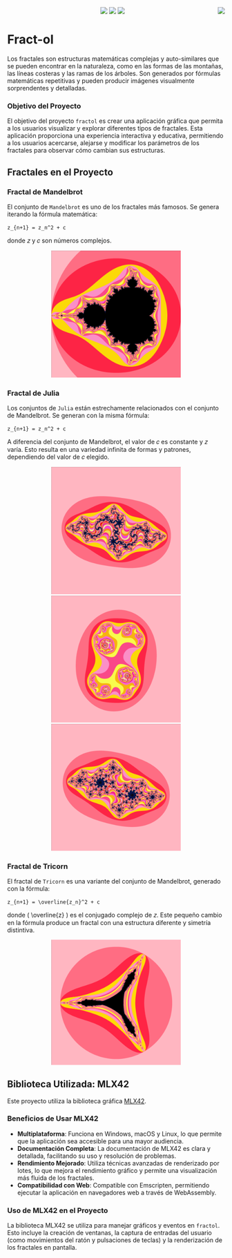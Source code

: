<div align="center">
	  <img src="https://img.shields.io/badge/norminette-passing-success"/>
	  <img src="https://img.shields.io/badge/leaks-none-success" />
  	<img src="https://img.shields.io/badge/-115%2F100-success?logo=42&logoColor=fff" />
	  <a href="https://github.com/lvezdi/Fract-ol/blob/main/README.md" >
   	<img src="https://img.shields.io/badge/Change_Language-English-blue" align="right"></a>
</div>

# Fract-ol

Los fractales son estructuras matemáticas complejas y auto-similares que se pueden encontrar en la naturaleza, como en las formas de las montañas, las líneas costeras y las ramas de los árboles. Son generados por fórmulas matemáticas repetitivas y pueden producir imágenes visualmente sorprendentes y detalladas.

### Objetivo del Proyecto
El objetivo del proyecto `fractol` es crear una aplicación gráfica que permita a los usuarios visualizar y explorar diferentes tipos de fractales. Esta aplicación proporciona una experiencia interactiva y educativa, permitiendo a los usuarios acercarse, alejarse y modificar los parámetros de los fractales para observar cómo cambian sus estructuras.


## Fractales en el Proyecto

### Fractal de Mandelbrot
El conjunto de `Mandelbrot` es uno de los fractales más famosos. Se genera iterando la fórmula matemática:
```
z_{n+1} = z_n^2 + c 
```
donde 𝑧 y 𝑐 son números complejos.

<div align="center">
<img src="https://github.com/lvezdi/Fract-ol/blob/main/Images/screenshot_mandelbrot.png" alt="Fract-ol mandelbrot" width="300"/>
</div>

### Fractal de Julia
Los conjuntos de `Julia` están estrechamente relacionados con el conjunto de Mandelbrot. Se generan con la misma fórmula: 
```
z_{n+1} = z_n^2 + c
```
A diferencia del conjunto de Mandelbrot, el valor de 𝑐 es constante y 𝑧 varía. Esto resulta en una variedad infinita de formas y patrones, dependiendo del valor de 𝑐 elegido.
<div align="center">
<img src="https://github.com/lvezdi/Fract-ol/blob/main/Images/screenshot_julia1.png" alt="Fract-ol julia" width="300"/>
<img src="https://github.com/lvezdi/Fract-ol/blob/main/Images/screenshot_julia.png" alt="Fract-ol julia" width="300"/>
<img src="https://github.com/lvezdi/Fract-ol/blob/main/Images/screenshot_julia2.png" alt="Fract-ol julia" width="300"/>
</div>

### Fractal de Tricorn
El fractal de `Tricorn` es una variante del conjunto de Mandelbrot, generado con la fórmula: 
```
z_{n+1} = \overline{z_n}^2 + c
```
donde \( \overline{z} \) es el conjugado complejo de 𝑧. Este pequeño cambio en la fórmula produce un fractal con una estructura diferente y simetría distintiva.

<div align="center">
<img src="https://github.com/lvezdi/Fract-ol/blob/main/Images/screenshot_tricorn.png" alt="Fract-ol tricorn" width="300"/>
</div>

## Biblioteca Utilizada: MLX42
Este proyecto utiliza la biblioteca gráfica [MLX42](https://github.com/codam-coding-college/MLX42). 

### Beneficios de Usar MLX42
- **Multiplataforma**: Funciona en Windows, macOS y Linux, lo que permite que la aplicación sea accesible para una mayor audiencia.
- **Documentación Completa**: La documentación de MLX42 es clara y detallada, facilitando su uso y resolución de problemas.
- **Rendimiento Mejorado**: Utiliza técnicas avanzadas de renderizado por lotes, lo que mejora el rendimiento gráfico y permite una visualización más fluida de los fractales.
- **Compatibilidad con Web**: Compatible con Emscripten, permitiendo ejecutar la aplicación en navegadores web a través de WebAssembly.

### Uso de MLX42 en el Proyecto
La biblioteca MLX42 se utiliza para manejar gráficos y eventos en `fractol`. Esto incluye la creación de ventanas, la captura de entradas del usuario (como movimientos del ratón y pulsaciones de teclas) y la renderización de los fractales en pantalla.

